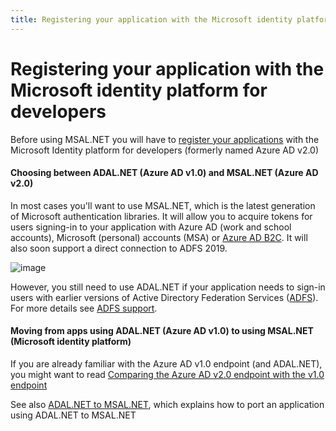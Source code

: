```yaml
---
title: Registering your application with the Microsoft identity platform for developers
---
```


# Registering your application with the Microsoft identity platform for developers

Before using MSAL.NET you will have to [register your applications](/azure/active-directory/develop/quickstart-register-app) with the Microsoft Identity platform for developers (formerly named Azure AD v2.0)

#### Choosing between ADAL.NET (Azure AD v1.0) and MSAL.NET (Azure AD v2.0)

In most cases you'll want to use MSAL.NET, which is the latest generation of Microsoft authentication libraries. It will allow you to acquire tokens for users signing-in to your application with Azure AD (work and school accounts), Microsoft (personal) accounts (MSA) or [Azure AD B2C](aka.ms/aadb2c). It will also soon support a direct connection to ADFS 2019.

![image](https://user-images.githubusercontent.com/13203188/53400353-f5f35080-39ad-11e9-8270-7e12e34a4ac4.png)

However, you still need to use ADAL.NET if your application needs to sign-in users with earlier versions of Active Directory Federation Services ([ADFS](/windows-server/identity/active-directory-federation-services)). For more details see [ADFS support](https://aka.ms/msal-net-adfs-support).

#### Moving from apps using ADAL.NET (Azure AD v1.0) to using MSAL.NET (Microsoft identity platform)

If you are already familiar with the Azure AD v1.0 endpoint (and ADAL.NET), you might want to read [Comparing the Azure AD v2.0 endpoint with the v1.0 endpoint](/azure/active-directory/develop/active-directory-v2-compare)

See also [ADAL.NET to MSAL.NET](/azure/active-directory/develop/msal-net-migration), which explains how to port an application using ADAL.NET to MSAL.NET
